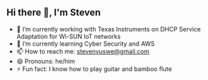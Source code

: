 ## Hi there 👋, I'm Steven

- 🔭 I’m currently working with Texas Instruments on DHCP Service Adaptation for Wi-SUN IoT networks 
- 🌱 I’m currently learning Cyber Security and AWS
- 📫 How to reach me: stevenvuswe@gmail.com
- 😄 Pronouns: he/him
- ⚡ Fun fact: I know how to play guitar and bamboo flute
  
<!--
**kvv190001/kvv190001** is a ✨ _special_ ✨ repository because its `README.md` (this file) appears on your GitHub profile.

Here are some ideas to get you started:

- 🔭 I’m currently working with Texas Instruments on DHCP Service Adaptation for Wi-SUN IoT networks 
- 🌱 I’m currently learning Cyber Security and AWS
- 👯 I’m looking to collaborate on ...
- 🤔 I’m looking for help with ...
- 💬 Ask me about ...
- 📫 How to reach me: stevenvuswe@gmail.com
- 😄 Pronouns: he/him
- ⚡ Fun fact: I know how to play guitar and bamboo flute
-->
